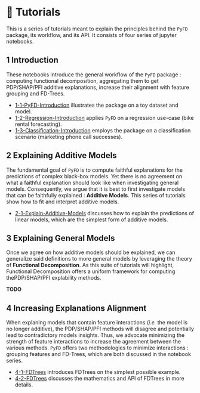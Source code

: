 # 🧠 Tutorials

This is a series of tutorials meant to explain the principles behind the `PyFD` package, its workflow, and its API.
It consists of four series of jupyter notebooks.

## 1 Introduction
These notebooks introduce the general workflow of the `PyFD` package : computing functional decomposition, aggregating them to
get PDP/SHAP/PFI additive explanations, increase their alignment with feature grouping and FD-Trees.
- [1-1-PyFD-Introduction](https://github.com/gablabc/PyFD/blob/master/tutorials/1-1-PyFD-Introduction.ipynb) illustrates the package on a toy dataset and model.
- [1-2-Regression-Introduction](https://github.com/gablabc/PyFD/blob/master/tutorials/1-2-Regression-Introduction.ipynb) applies `PyFD` on a regression use-case (bike rental forecasting).
- [1-3-Classification-Introduction](https://github.com/gablabc/PyFD/blob/master/tutorials/1-3-Classification-Introduction.ipynb) employs the package on a classification scenario (marketing phone call successes).

## 2 Explaining Additive Models
The fundamental goal of `PyFD` is to compute faithful explanations for the predictions of complex black-box models. Yet there is no agreement on what a faithful explanation
should look like when investigating general models. Consequently, we argue that it is best to first investigate models that can be faithfully explained : **Additive Models**. 
This series of tutorials show how to fit and interpret additive models. 

- [2-1-Explain-Additive-Models](https://github.com/gablabc/PyFD/blob/master/tutorials/2-1-Explain-Additive-Models.ipynb) discusses how to explain the predictions of linear models, which are the simplest form of additive models.

## 3 Explaining General Models 
Once we agree on how additive models should be explained, we can generalize said definitions to more general models by leveraging the theory of **Functional Decomposition**. 
As this suite of tutorials will highlight, Functional Decomposition offers a uniform framework for computing thePDP/SHAP/PFI explability methods.

**TODO**

## 4 Increasing Explanations Alignment
When explaning models that contain feature interactions (*i.e.* the model is no longer additive), the PDP/SHAP/PFI methods will disagree and potentially lead to contradictory
models insights. Thus, we advocate minimizing the strength of feature interactions to increase the agreement between the various methods. `PyFD` offers two methodologies
to minimize interactions : grouping features and FD-Trees, which are both discussed in the notebook series.

- [4-1-FDTrees](https://github.com/gablabc/PyFD/blob/master/tutorials/4-1-FDTrees.ipynb) introduces FDTrees on the simplest possible example.
- [4-2-FDTrees](https://github.com/gablabc/PyFD/blob/master/tutorials/4-2-FDTrees.ipynb) discusses the mathematics and API of FDTrees in more details. 
